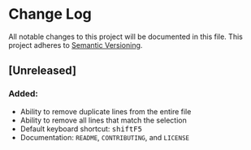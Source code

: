 # Change Log
All notable changes to this project will be documented in this file.
This project adheres to [Semantic Versioning](http://semver.org/).

## [Unreleased]
### Added:
- Ability to remove duplicate lines from the entire file
- Ability to remove all lines that match the selection
- Default keyboard shortcut: <kbd>shift</kbd><kbd>F5</kbd>
- Documentation: `README`, `CONTRIBUTING`, and `LICENSE`
